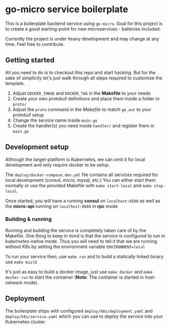 # go-micro service boilerplate

This is a boilerplate backend service using `go-micro`.
Goal for this project is to create a good starting-point for new microservices - batteries included.

Currently the project is under heavy development and may change at any time.
Feel free to contribute.

## Getting started
All you need to do is to checkout this repo and start hacking. But for the sake of simplicity let's just walk through all steps required to customize the template.

1. Adjust `DOCKER_IMAGE` and `DOCKER_TAG` in the **Makefile** to your  needs
2. Create your own protobuf definitions and place them inside a folder in `proto/`
3. Adjust the `proto` command in the *Makefile* to match `go_out` to your protobuf setup
4. Change the service name inside `main.go`
5. Create the handler(s) you need inside `handler/` and register them in `main.go`

## Development setup
Although the target-platform is Kubernetes, we can omit it for local development and only require docker to be setup.

The `deploy/docker-compose.dev.yml` file contains all services required for local development (consul, micro, mysql, etc.) 
You can either start them normally or use the provided Makefile with `make start-local` and `make stop-local`.

Once started, you will have a running **consul** on `localhost:8500` as well as the **micro-api** running on `localhost:8080` in **rpc** mode.

### Building & running
Running and building the service is completely taken care of by the Makefile. One thing to keep in mind is that the service is configured
to run in *kubernetes-native* mode. Thus you will need to tell it that we are running without K8s by setting the environment variable `ENVIRONMENT=local`

To run your service then, use `make run` and to build a statically linked binary use `make build` 

It's just as easy to build a docker image, just use `make docker` and `make docker-run` to start the container (**Note:** The container is started in host-network mode).

## Deployment
The boilerplate ships with configured `deploy/k8s/deployment.yaml` and `deploy/k8s/service.yaml` which you can use to deploy the service into your Kubernetes cluster.

